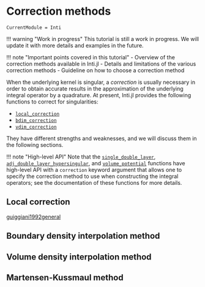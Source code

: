 # Correction methods

```@meta
CurrentModule = Inti
```

!!! warning "Work in progress"
    This tutorial is still a work in progress. We will update it with more
    details and examples in the future.

!!! note "Important points covered in this tutorial"
    - Overview of the correction methods available in Inti.jl
    - Details and limitations of the various correction methods
    - Guideline on how to choose a correction method

When the underlying kernel is singular, a *correction* is usually necessary in
order to obtain accurate results in the approximation of the underlying integral
operator by a quadrature. At present, Inti.jl provides the following functions
to correct for singularities:

- [`local_correction`](@ref)
- [`bdim_correction`](@ref)
- [`vdim_correction`](@ref)

They have different strengths and weaknesses, and we will discuss them in the
following sections.

!!! note "High-level API"
    Note that the [`single_double_layer`](@ref),
    [`adj_double_layer_hypersingular`](@ref), and [`volume_potential`](@ref)
    functions have high-level API with a `correction` keyword argument that
    allows one to specify the correction method to use when constructing the
    integral operators; see the documentation of these functions for more
    details.

## Local correction

[guiggiani1992general](@cite)

## Boundary density interpolation method

## Volume density interpolation method

## Martensen-Kussmaul method
